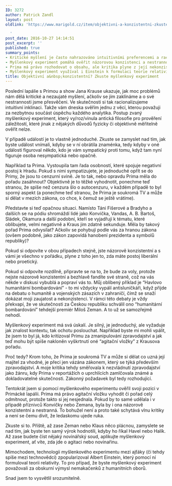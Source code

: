 ```yaml
---
ID: 3272
author: Patrick Zandl
layout: post
oldlink: 'https://www.marigold.cz/item/objektivni-a-konzistentni-zkuste-myslenkovy-experiment

  '
post_date: 2016-10-27 14:14:51
post_excerpt: ''
published: true
summary_points:
- Kritické myšlení je často nahrazováno intuitivními preferencemi a racionalizacemi.
- Myšlenkový experiment pomáhá ověřit názorovou konzistenci a nestrannost.
- Prima má právo rozhodovat o obsahu, ale kritika plyne z její nekonzistentnosti.
- Myšlenkový experiment využíval i Einstein k formulaci teorie relativity.
title: Objektivní a&nbsp;konzistentní? Zkuste myšlenkový experiment
---
```


Poslední lapálie s Primou a show Jana Krause ukazuje, jak moc problémů nám dělá kritické a nezaujaté myšlení, ačkoliv se jím zaklínáme a o své nestrannosti jsme přesvěčeni. Ve skutečnosti si tak racionalizujeme intuitivní inklinaci. Takže vám dneska svěřím jednu z věcí, kterou považuji za nezbytnou součást úspěchu každého analytika. Postup zvaný myšlenkový experiment, který vy/roz/vinula antická filosofie pro prověření záležitostí, které jinak z nějakých důvodů fyzicky či objektivně měřitelně ověřit nelze. 

V případě událostí je to vlastně jednoduché. Zkuste se zamyslet nad tím, jak byste událost vnímali, kdyby se v ní obrátila znaménka, tedy kdyby v oné události figuroval někdo, kdo je vám sympatický proti tomu, když tam nyní figuruje osoba nesympatická nebo opačně.

Například ta Prima. Vystoupila tam řada osobností, které spojuje negativní postoj k Hradu. Pokud s nimi sympatizujete, je jednoduché opřít se do Primy, že jsou to cenzurní svině. Je to tak, nebo opravdu Prima měla do pořadu zasáhnout? Objektivně je to těžké vyhodnotit, ponechme teď stranou, že spíše než cenzura šlo o autocenzuru, v každém případě to byl sporný aspekt (a ponechme teď stranou, že Prima je soukromá TV a může si dělat v mezích zákona, co chce, k čemuž se ještě vrátíme).

Představte si teď opačnou situaci. Namísto Táni Fišerové a Bradyho a dalších se na pódiu shromáždí lidé jako Konvička, Vandas, A. B. Bartoš, Sládek, Okamura a další podobní, kteří se vyjadřují k tématu, které oblibujete, velmi negativně a Kraus jim zdatně sekunduje. Měla by takový pořad Prima odvysílat? Ačkoliv se pohybují podle vás za hranou zákona (ovšem podobně, jako zákon zapovídá hanobení prezidenta a symbolů republiky)?

Pokud si odpovíte v obou případech stejně, jste názorově konzistentní a s vámi je všechno v pořádku, plyne z toho jen to, zda máte postoj liberální nebo proetický.  

Pokud si odpovíte rozdílně, připravte se na to, že bude za voly, protože nejste názorově konzistentní a bezhlavě fandíte své straně, což na vás někde v diskusi vybublá a popraví vás to. Můj oblíbený příklad je “Havlovo humanitární bombardování” - to mi vždycky vypálí antisluníčkáři, když přijde na debatu o humanitě a vojenských zásazích v zahraničí, čímž se snaží dokázat moji zaujatost a nekonzistenci. V rámci této debaty je vždy překvapí, že ve skutečnosti za Českou republiku schválil ono “humanitární bombardování” tehdejší premiér Miloš Zeman.  A to už se samozřejmě nehodí. 

Myšlenkový experiment má svá úskalí. Je silný, je jednoduchý, ale vyžaduje jak znalost kontextu, tak ochotu poslouchat. Například byste mi mohli vpálit, že jsem to byl já, kdo kritizoval Primu za zmanipulování zpravodajství a jak teď mohu být spíše nakloněn vyškrtnutí oné “agitační vložky” z Krausova pořadu. 

Proč tedy? Krom toho, že Prima je soukromá TV a může si dělat co uzná její majitel za vhodné, je přeci jen vázána zákonem, který se týká především zpravodajství. A moje kritika tehdy směřovala k nezvládnutí zpravodajství jako žánru, kdy Prima v reportážích o uprchlících zamlčovala známé a dokladovatelné skutečnosti. Zákonný požadavek byl tedy rozhodující. 

Tentokrát jsem si pomocí myšlenkového experimentu ověřil svoji pozici v Primácké lapálii. Prima má právo agitační vložku vyhodit či pořad celý odmítnout, protože takto si jej nesjednala. Pokud by to samé udělala i v případě příznivců Konvičky nebo Zemana, byla by i ona názorově konzistentní a nestranná. To bohužel není a proto také schytává vlnu kritiky a není se čemu divit, že ledaskomu ujede ruka. 

Zkuste si to. Příště, až zase Zeman nebo Klaus něco plácnou, zamyslete se nad tím, jak byste ten samý výrok hodnotili, kdyby ho říkal Havel nebo Halík. Až zase budete číst nějaký novinářský soud, aplikujte myšlenkový experiment, ať víte, zda jde o agitaci nebo novinařinu. 

Mimochodem, technologii myšlenkového experimentu mezi ajťáky (či  tehdy spíše mezi technovědci) zpopularizoval Albert Einstein, který pomocí ní formuloval teorii relativity. To pro případ, že byste myšlenkový experiment považovali za obskurní výmysl nemakačenků z humanitních oborů. 

Snad jsem to vysvětlil srozumitelně.
